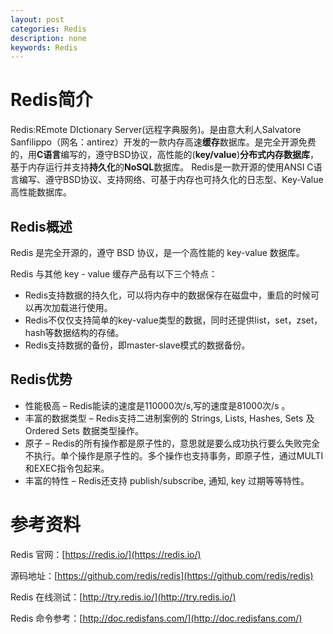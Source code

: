 ```yaml
---
layout: post
categories: Redis
description: none
keywords: Redis
---
```

# Redis简介
Redis:REmote DIctionary Server(远程字典服务)。是由意大利人Salvatore Sanfilippo（网名：antirez）开发的一款内存高速**缓存**数据库。是完全开源免费的，用**C语言**编写的，遵守BSD协议，高性能的(**key/value**)**分布式内存数据库**，基于内存运行并支持**持久化**的**NoSQL**数据库。
Redis是一款开源的使用ANSI C语言编写、遵守BSD协议、支持网络、可基于内存也可持久化的日志型、Key-Value高性能数据库。

## Redis概述
Redis 是完全开源的，遵守 BSD 协议，是一个高性能的 key-value 数据库。

Redis 与其他 key - value 缓存产品有以下三个特点：

- Redis支持数据的持久化，可以将内存中的数据保存在磁盘中，重启的时候可以再次加载进行使用。
- Redis不仅仅支持简单的key-value类型的数据，同时还提供list，set，zset，hash等数据结构的存储。
- Redis支持数据的备份，即master-slave模式的数据备份。

## Redis优势

- 性能极高 – Redis能读的速度是110000次/s,写的速度是81000次/s 。
- 丰富的数据类型 – Redis支持二进制案例的 Strings, Lists, Hashes, Sets 及 Ordered Sets 数据类型操作。
- 原子 – Redis的所有操作都是原子性的，意思就是要么成功执行要么失败完全不执行。单个操作是原子性的。多个操作也支持事务，即原子性，通过MULTI和EXEC指令包起来。
- 丰富的特性 – Redis还支持 publish/subscribe, 通知, key 过期等等特性。

# 参考资料

Redis 官网：[https://redis.io/](https://redis.io/)

源码地址：[https://github.com/redis/redis](https://github.com/redis/redis)

Redis 在线测试：[http://try.redis.io/](http://try.redis.io/)

Redis 命令参考：[http://doc.redisfans.com/](http://doc.redisfans.com/)